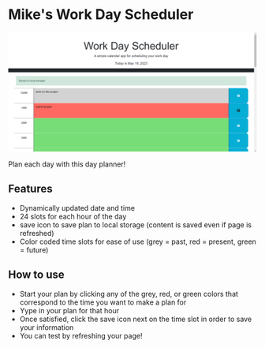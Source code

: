 # Mike's Work Day Scheduler

![Image of the main page of Scheduler](/images/Screenshot%202023-05-19%20012826.png)

Plan each day with this day planner!

## Features

- Dynamically updated date and time
- 24 slots for each hour of the day
- save icon to save plan to local storage (content is saved even if page is refreshed)
- Color coded time slots for ease of use (grey = past, red = present, green = future)

## How to use

- Start your plan by clicking any of the grey, red, or green colors that correspond to the time you want to make a plan for 
- Yype in your plan for that hour
- Once satisfied, click the save icon next on the time slot in order to save your information
- You can test by refreshing your page!